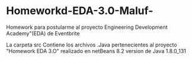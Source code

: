 # Homeworkd-EDA-3.0-Maluf-
Homework para postularme al proyecto Engineering Development Academy"(EDA) de Eventbrite

La carpeta src Contiene los archivos .Java pertenecientes al proyecto "Homework EDA 3.O" realizado en netBeans 8.2 version de Java 1.8.0_131
